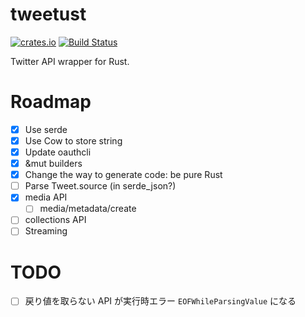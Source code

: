 # tweetust
[![crates.io](https://img.shields.io/crates/v/tweetust.svg)](https://crates.io/crates/tweetust)
[![Build Status](https://travis-ci.org/azyobuzin/tweetust.svg?branch=master)](https://travis-ci.org/azyobuzin/tweetust)

Twitter API wrapper for Rust.

# Roadmap
- [x] Use serde
- [x] Use Cow to store string
- [x] Update oauthcli
- [x] &mut builders
- [x] Change the way to generate code: be pure Rust
- [ ] Parse Tweet.source (in serde_json?)
- [x] media API
    - [ ] media/metadata/create
- [ ] collections API
- [ ] Streaming

# TODO
- [ ] 戻り値を取らない API が実行時エラー `EOFWhileParsingValue` になる
